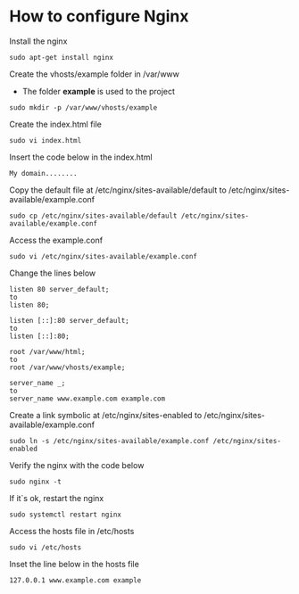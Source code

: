 # How to configure Nginx

Install the nginx
```
sudo apt-get install nginx
```

Create the vhosts/example folder in /var/www

* The folder **example** is used to the project
```
sudo mkdir -p /var/www/vhosts/example
```

Create the index.html file
```
sudo vi index.html
```

Insert the code below in the index.html
```
My domain........
```

Copy the default file at /etc/nginx/sites-available/default to /etc/nginx/sites-available/example.conf
```
sudo cp /etc/nginx/sites-available/default /etc/nginx/sites-available/example.conf
```

Access the example.conf
```
sudo vi /etc/nginx/sites-available/example.conf
```

Change the lines below
```
listen 80 server_default;
to
listen 80;
```

```
listen [::]:80 server_default;
to
listen [::]:80;
```

```
root /var/www/html;
to
root /var/www/vhosts/example;
```

```
server_name _;
to
server_name www.example.com example.com
```

Create a link symbolic at /etc/nginx/sites-enabled to /etc/nginx/sites-available/example.conf
```
sudo ln -s /etc/nginx/sites-available/example.conf /etc/nginx/sites-enabled
```

Verify the nginx with the code below
```
sudo nginx -t
```

If it`s ok, restart the nginx
```
sudo systemctl restart nginx
```

Access the hosts file in /etc/hosts
```
sudo vi /etc/hosts
```

Inset the line below in the hosts file
```
127.0.0.1 www.example.com example
```

